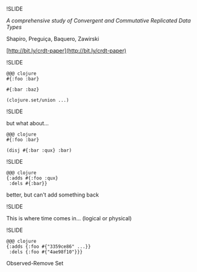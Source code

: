 !SLIDE

_A comprehensive study of Convergent and Commutative Replicated Data Types_

Shapiro, Preguiça, Baquero, Zawirski

[http://bit.ly/crdt-paper](http://bit.ly/crdt-paper)

!SLIDE

    @@@ clojure
    #{:foo :bar}

    #{:bar :baz}

    (clojure.set/union ...)

!SLIDE

but what about...

    @@@ clojure
    #{:foo :bar}

    (disj #{:bar :qux} :bar)

!SLIDE

    @@@ clojure
    {:adds #{:foo :qux}
     :dels #{:bar}}

better, but can't add
something back

!SLIDE

This is where time comes in...
(logical or physical)

!SLIDE

    @@@ clojure
    {:adds {:foo #{"3359ce86" ...}}
     :dels {:foo #{"4ae98f10"}}}

Observed-Remove Set
